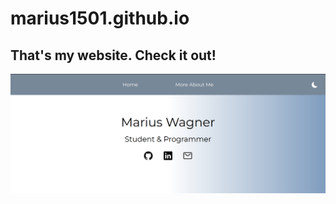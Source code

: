 # marius1501.github.io
## That's my website. Check it out!
<a href="https://marius1501.github.io/" target=_blank><img src="grafik.png"></a>
